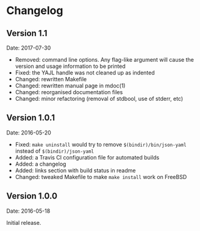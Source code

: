 Changelog
=========

Version 1.1
-----------

Date: 2017-07-30

 * Removed: command line options. Any flag-like argument will cause the
   version and usage information to be printed
 * Fixed: the YAJL handle was not cleaned up as indented
 * Changed: rewritten Makefile
 * Changed: rewritten manual page in mdoc(1)
 * Changed: reorganised documentation files
 * Changed: minor refactoring (removal of stdbool, use of stderr, etc)

Version 1.0.1
-------------

Date: 2016-05-20

 * Fixed: `make uninstall` would try to remove `$(bindir)/bin/json-yaml`
   instead of `$(bindir)/json-yaml`
 * Added: a Travis CI configuration file for automated builds
 * Added: a changelog 
 * Added: links section with build status in readme
 * Changed: tweaked Makefile to make `make install` work on FreeBSD

Version 1.0.0
-------------

Date: 2016-05-18

Initial release.
